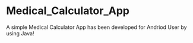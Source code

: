 # Medical_Calculator_App

A simple Medical Calculator App has been developed for Andriod User by using Java!
